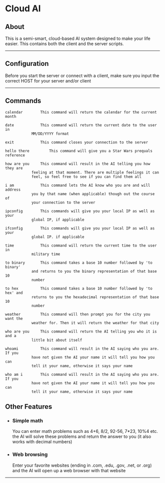 # Cloud AI
About
--------
This is a semi-smart, cloud-based AI system designed to make your life easier.
This contains both the client and the server scripts.

--------------------

Configuration
------------
Before you start the server or connect with a client, make sure you input the correct HOST for your server and/or client

------------------------
Commands
-------
	
	calendar		This command will return the calendar for the current month

	date			This command will return the current date to the user in 
				MM/DD/YYYY format
	
	exit 			This command closes your connection to the server

	hello there 		This command will give you a Star Wars prequals reference

	how are you		This command will result in the AI telling you how they are
				feeling at that moment. There are multiple feelings it can 
				feel, so feel free to see if you can find them all

	i am 			This command lets the AI know who you are and will address 
				you by that name (when applicable) though out the course of 
				your connection to the server

	ipconfig		This commands will give you your local IP as well as your
				global IP, if applicable

	ifconfig		This commands will give you your local IP as well as your
				global IP. if applicable  
	
	time			This command will return the current time to the user in 
				military time

	to binary		This command takes a base 10 number followed by 'to binary' 
				and returns to you the binary representation of that base 10 
				number

	to hex			This command takes a base 10 number followed by 'to hex' and 
				returns to you the hexadecimal representation of that base 10 
				number

	weather			This command will then prompt you for the city you want the 
				weather for. Then it will return the weather for that city

	who are you		This command will return the AI telling you who it is and a 
				little bit about itself

	whoami			This command will result in the AI saying who you are. If you
				have not given the AI your name it will tell you how you can 
				tell it your name, otherwise it says your name

	who am i		This command will result in the AI saying who you are. If you
				have not given the AI your name it will tell you how you can 
				tell it your name, otherwise it says your name
Other Features
------
- ### Simple math
	You can enter math problems such as 4+6, 8/2, 92-56, 7*23, 10%4 etc.	
	the AI will solve these problems and return the answer to you (it also works with decimal numbers) 

- ### Web browsing
	Enter your favorite websites (ending in .com, .edu, .gov, .net, or .org) and   the AI will open up a web browser with that website	
	
---------
